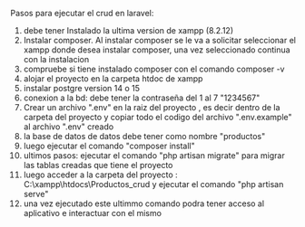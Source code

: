 Pasos para ejecutar el crud en laravel:
1. debe tener Instalado la ultima version de xampp (8.2.12)
2. Instalar composer. Al instalar composer se le va a solicitar seleccionar el xampp donde desea instalar composer, una vez seleccionado continua con la instalacion
3. compruebe si tiene instalado composer con el comando composer -v
4. alojar el proyecto en la carpeta htdoc de xampp
5. instalar postgre version 14 o 15
6. conexion a la bd: debe tener la contraseña del 1 al 7 "1234567"
7. Crear un archivo ".env" en la raiz del proyecto , es decir dentro de la carpeta del proyecto y copiar todo el codigo del archivo ".env.example" al archivo ".env" creado
8. la base de datos de datos debe tener como nombre "productos"
9. luego ejecutar el comando "composer install"
10. ultimos pasos: ejecutar el comando "php artisan migrate" para migrar las tablas creadas que tiene el proyecto
11. luego acceder a la carpeta del proyecto : C:\xampp\htdocs\Productos_crud y ejecutar el comando "php artisan serve"
12. una vez ejecutado este ultimmo comando podra tener acceso al aplicativo e interactuar con el mismo
